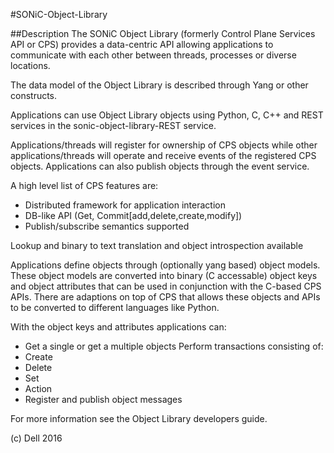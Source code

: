 #SONiC-Object-Library

##Description
The SONiC Object Library (formerly Control Plane Services API or CPS) provides a data-centric API allowing applications to communicate with each other between threads, processes or diverse locations. 

The data model of the Object Library is described through Yang or other constructs.

Applications can use Object Library objects using Python, C, C++ and REST services in the sonic-object-library-REST service.


Applications/threads will register for ownership of CPS objects while other applications/threads will operate and receive events of the registered CPS objects.   Applications can also publish objects through the event service.


A high level list of CPS features are:
* Distributed framework for application interaction
* DB-like API (Get, Commit[add,delete,create,modify])
* Publish/subscribe semantics supported

Lookup and binary to text translation and object introspection available
 

Applications define objects through (optionally yang based) object models.  These object models are converted into binary (C accessable) object keys and object attributes that can be used in conjunction with the C-based CPS APIs.  There are adaptions on top of CPS that allows these objects and APIs to be converted to different languages like Python.
 
With the object keys and attributes applications can:
* Get a single or get a multiple objects
Perform transactions consisting of:
* Create
* Delete
* Set
* Action
* Register and publish object messages


For more information see the Object Library developers guide.


(c) Dell 2016
